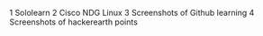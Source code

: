 1 Sololearn
2 Cisco NDG Linux
3 Screenshots of Github learning
4 Screenshots of hackerearth points

